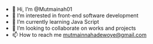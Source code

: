 - 👋 Hi, I’m @Mutmainah01
- 👀 I’m interested in front-end software development
- 🌱 I’m currently learning Java Script
- 💞️ I’m looking to collaborate on works and projects
- 📫 How to reach me mutmainnahadewoye@gmail.com

<!---
Mutmainah01/Mutmainah01 is a ✨ special ✨ repository because its `README.md` (this file) appears on your GitHub profile.
You can click the Preview link to take a look at your changes.
--->
